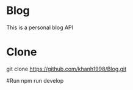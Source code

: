 # Blog
This is a personal blog API

# Clone
git clone https://github.com/khanh1998/Blog.git

#Run
npm run develop
